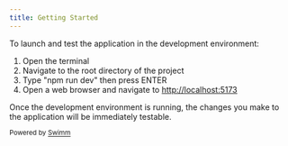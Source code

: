 ```yaml
---
title: Getting Started
---
```

To launch and test the application in the development environment:

1. Open the terminal
2. Navigate to the root directory of the project
3. Type "npm run dev" then press ENTER
4. Open a web browser and navigate to <http://localhost:5173>

Once the development environment is running, the changes you make to the application will be immediately testable.

<SwmMeta version="3.0.0" repo-id="Z2l0aHViJTNBJTNBc3dpbW0tdGVzdCUzQSUzQXNuZWxzb24tc2VhdHRsZQ==" repo-name="swimm-test"><sup>Powered by [Swimm](https://app.swimm.io/)</sup></SwmMeta>
